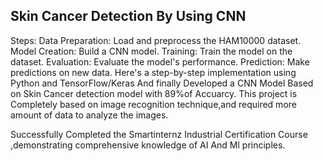 ## Skin Cancer Detection By Using CNN
Steps:
Data Preparation: Load and preprocess the HAM10000 dataset.
Model Creation: Build a CNN model.
Training: Train the model on the dataset.
Evaluation: Evaluate the model's performance.
Prediction: Make predictions on new data.
Here's a step-by-step implementation using Python and TensorFlow/Keras
And finally Developed a CNN Model Based on Skin Cancer detection model with 89%of Accuarcy.
This project is Completely based on image recognition technique,and required more amount of data to analyze the images.



Successfully Completed the Smartinternz Industrial Certification Course ,demonstrating comprehensive knowledge of AI And Ml principles.
